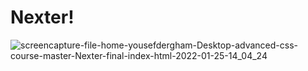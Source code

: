 # Nexter!

![screencapture-file-home-yousefdergham-Desktop-advanced-css-course-master-Nexter-final-index-html-2022-01-25-14_04_24](https://user-images.githubusercontent.com/79238462/150974245-b72b107b-6e5e-47c5-b7ee-257431de4484.png)
